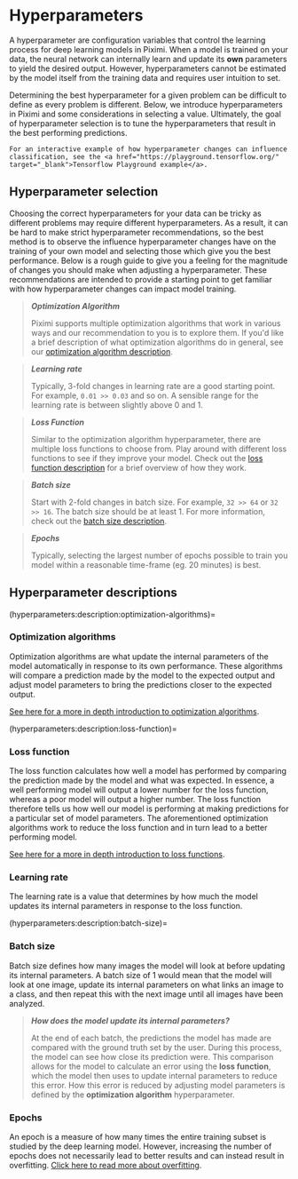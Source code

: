 # Hyperparameters

A hyperparameter are configuration variables that control the learning process for deep learning models in Piximi. When a model is trained on your data, the neural network can internally learn and update its **own** parameters to yield the desired output. However, hyperparameters cannot be estimated by the model itself from the training data and requires user intuition to set.

Determining the best hyperparameter for a given problem can be difficult to define as every problem is different. Below, we introduce hyperparameters in Piximi and some considerations in selecting a value. Ultimately, the goal of hyperparameter selection is to tune the hyperparameters that result in the best performing predictions.

```{tip}
For an interactive example of how hyperparameter changes can influence classification, see the <a href="https://playground.tensorflow.org/" target="_blank">Tensorflow Playground example</a>.
```

## Hyperparameter selection

<!-- talk about observing hyperparameter changes and their sensitivity on training? ie. some hyperparameters may have a big impact, others not so much -->

Choosing the correct hyperparameters for your data can be tricky as different problems may require different hyperparameters. As a result, it can be hard to make strict hyperparameter recommendations, so the best method is to observe the influence hyperparameter changes have on the training of your own model and selecting those which give you the best performance. Below is a rough guide to give you a feeling for the magnitude of changes you should make when adjusting a hyperparameter. These recommendations are intended to provide a starting point to get familiar with how hyperparameter changes can impact model training.

> ***Optimization Algorithm***
> 
> Piximi supports multiple optimization algorithms that work in various ways and our recommendation to you is to explore them. If you'd like a brief description of what optimization algorithms do in general, see our [optimization algorithm description](hyperparameters:description:optimization-algorithms).

> ***Learning rate***
> 
> Typically, 3-fold changes in learning rate are a good starting point. For example, `0.01 >> 0.03` and so on. A sensible range for the learning rate is between slightly above 0 and 1.


> ***Loss Function***
> 
> Similar to the optimization algorithm hyperparameter, there are multiple loss functions to choose from. Play around with different loss functions to see if they improve your model. Check out the [loss function description](hyperparameters:description:loss-function) for a brief overview of how they work.

> ***Batch size***
> 
> Start with 2-fold changes in batch size. For example, `32 >> 64` or `32 >> 16`. The batch size should be at least 1. For more information, check out the [batch size description](hyperparameters:description:batch-size).

> ***Epochs***
> 
> Typically, selecting the largest number of epochs possible to train you model within a reasonable time-frame (eg. 20 minutes) is best.

## Hyperparameter descriptions

(hyperparameters:description:optimization-algorithms)=
### Optimization algorithms

Optimization algorithms are what update the internal parameters of the model automatically in response to its own performance. These algorithms will compare a prediction made by the model to the expected output and adjust model parameters to bring the predictions closer to the expected output. 

<a href="https://machinelearningmastery.com/tour-of-optimization-algorithms/" target="_blank">See here for a more in depth introduction to optimization algorithms</a>.

(hyperparameters:description:loss-function)=
### Loss function

The loss function calculates how well a model has performed by comparing the prediction made by the model and what was expected. In essence, a well performing model will output a lower number for the loss function, whereas a poor model will output a higher number. The loss function therefore tells us how well our model is performing at making predictions for a particular set of model parameters. The aforementioned optimization algorithms work to reduce the loss function and in turn lead to a better performing model.

<a href="https://machinelearningmastery.com/loss-and-loss-functions-for-training-deep-learning-neural-networks//" target="_blank">See here for a more in depth introduction to loss functions</a>.


### Learning rate

The learning rate is a value that determines by how much the model updates its internal parameters in response to the loss function.

(hyperparameters:description:batch-size)=
### Batch size

Batch size defines how many images the model will look at before updating its internal parameters. A batch size of 1 would mean that the model will look at one image, update its internal parameters on what links an image to a class, and then repeat this with the next image until all images have been analyzed.

> ***How does the model update its internal parameters?***
> 
> At the end of each batch, the predictions the model has made are compared with the ground truth set by the user. During this process, the model can see how close its prediction were. This comparison allows for the model to calculate an error using the **loss function**, which the model then uses to update internal parameters to reduce this error. How this error is reduced by adjusting model parameters is defined by the **optimization algorithm** hyperparameter.

### Epochs

An epoch is a measure of how many times the entire training subset is studied by the deep learning model. However, increasing the number of epochs does not necessarily lead to better results and can instead result in overfitting. [Click here to read more about overfitting](https://en.wikipedia.org/wiki/Overfitting).




